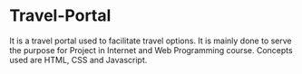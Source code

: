 # Travel-Portal
It is a travel portal used to facilitate travel options.
It is mainly done to serve the purpose for Project in Internet and Web Programming course.
Concepts used are HTML, CSS and Javascript.
